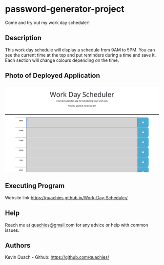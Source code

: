 # password-generator-project
Come and try out my work day scheduler!

## Description
This work day schedule will display a schedule from 9AM to 5PM. You can see the current time at the top and put reminders during a time and save it. Each section will change colours depending on the time.

## Photo of Deployed Application
![my image](./assets/images/Screenshot%202023-11-06%20at%2010.57.00%20PM.png)

## Executing Program
Website link:https://quachies.github.io/Work-Day-Scheduler/

## Help
Reach me at quachies@gmail.com for any advice or help with common issues.

## Authors
Kevin Quach - Github: https://github.com/quachies/